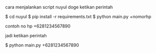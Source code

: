 cara menjalankan script nuyul doge
ketikan perintah

$ cd nuyul
$ pip install -r requirements.txt
$ python main.py +nomorhp

contoh no hp +6281234567890

jadi ketikan perintah

$ python main.py +6281234567890
